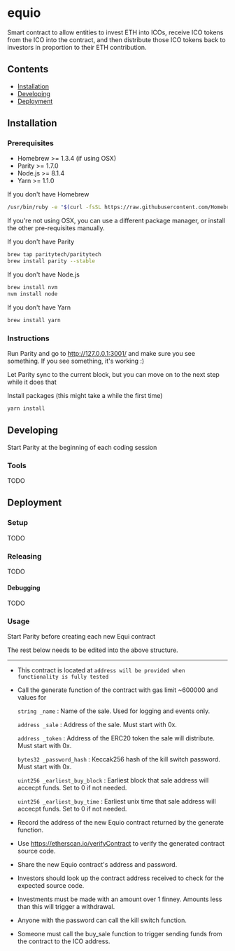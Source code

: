 # equio

Smart contract to allow entities to invest ETH into ICOs, receive ICO tokens from the ICO into the contract, and then distribute those ICO tokens back to investors in proportion to their ETH contribution.

## Contents

* [Installation](#installation)
* [Developing](#developing)
* [Deployment](#deployment)

## Installation

### Prerequisites

* Homebrew >= 1.3.4 (if using OSX)
* Parity >= 1.7.0
* Node.js >= 8.1.4
* Yarn >= 1.1.0

If you don't have Homebrew

```bash
/usr/bin/ruby -e "$(curl -fsSL https://raw.githubusercontent.com/Homebrew/install/master/install)"
```

If you're not using OSX, you can use a different package manager, or install the other pre-requisites manually.

If you don't have Parity

```bash
brew tap paritytech/paritytech
brew install parity --stable
```

If you don't have Node.js

```bash
brew install nvm
nvm install node
```

If you don't have Yarn

```bash
brew install yarn
```

### Instructions

Run Parity and go to http://127.0.0.1:3001/ and make sure you see something. If you see something, it's working :)

Let Parity sync to the current block, but you can move on to the next step while it does that

Install packages (this might take a while the first time)

```bash
yarn install
```

## Developing

Start Parity at the beginning of each coding session

### Tools

TODO

## Deployment

### Setup

TODO

### Releasing

TODO

#### Debugging

TODO

### Usage

Start Parity before creating each new Equi contract

The rest below needs to be edited into the above structure.

-----

- This contract is located at `address will be provided when functionality is fully tested`
- Call the generate function of the contract with gas limit ~600000 and values for

  `string _name` : Name of the sale. Used for logging and events only.

  `address _sale` : Address of the sale. Must start with 0x.

  `address _token` : Address of the ERC20 token the sale will distribute. Must start with 0x.

  `bytes32 _password_hash` : Keccak256 hash of the kill switch password. Must start with 0x.

  `uint256 _earliest_buy_block` : Earliest block that sale address will accecpt funds. Set to 0 if not needed.

  `uint256 _earliest_buy_time` : Earliest unix time that sale address will accecpt funds. Set to 0 if not needed.


- Record the address of the new Equio contract returned by the generate function.
- Use https://etherscan.io/verifyContract to verify the generated contract source code.
- Share the new Equio contract's address and password.
- Investors should look up the contract address received to check for the expected source code.
- Investments must be made with an amount over 1 finney. Amounts less than this will trigger a withdrawal.
- Anyone with the password can call the kill switch function.
- Someone must call the buy_sale function to trigger sending funds from the contract to the ICO address.
